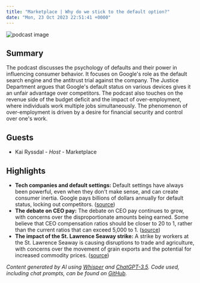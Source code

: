 ```yaml
---
title: "Marketplace | Why do we stick to the default option?"
date: "Mon, 23 Oct 2023 22:51:41 +0000"
---
```


![podcast image](https://www.marketplace.org/wp-content/uploads/2019/05/MP_show-1.png)

## Summary

The podcast discusses the psychology of defaults and their power in influencing consumer behavior. It focuses on Google's role as the default search engine and the antitrust trial against the company. The Justice Department argues that Google's default status on various devices gives it an unfair advantage over competitors. The podcast also touches on the revenue side of the budget deficit and the impact of over-employment, where individuals work multiple jobs simultaneously. The phenomenon of over-employment is driven by a desire for financial security and control over one's work.

## Guests

- Kai Ryssdal - _Host_ - Marketplace

## Highlights

- **Tech companies and default settings:** Default settings have always been powerful, even when they don't make sense, and can create consumer inertia. Google pays billions of dollars annually for default status, locking out competitors. ([source](https://www.marketplace.org/2023/10/23/the-power-of-defaults-on-search-engines-and-more))
- **The debate on CEO pay:** The debate on CEO pay continues to grow, with concerns over the disproportionate amounts being earned. Some believe that CEO compensation ratios should be closer to 20 to 1, rather than the current ratios that can exceed 5,000 to 1. ([source](https://www.marketplace.org/2023/10/23/does-ceo-pay-need-reforming/))
- **The impact of the St. Lawrence Seaway strike:** A strike by workers at the St. Lawrence Seaway is causing disruptions to trade and agriculture, with concerns over the movement of grain exports and the potential for increased commodity prices. ([source](https://www.marketplace.org/2023/10/23/st-lawrence-seaway-strike-causing-disruption/))

_Content generated by AI using [Whisper](https://openai.com/research/whisper) and [ChatGPT-3.5](https://openai.com/blog/chatgpt). Code used, including chat prompts, can be found on [GitHub](https://github.com/dustinbrownman/podcast-parser/blob/main/app/functions.py)._

